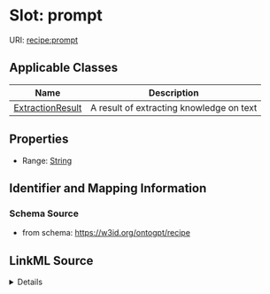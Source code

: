# Slot: prompt

URI: [recipe:prompt](http://w3id.org/ontogpt/recipe/prompt)



<!-- no inheritance hierarchy -->




## Applicable Classes

| Name | Description |
| --- | --- |
[ExtractionResult](ExtractionResult.md) | A result of extracting knowledge on text






## Properties

* Range: [String](String.md)







## Identifier and Mapping Information







### Schema Source


* from schema: https://w3id.org/ontogpt/recipe




## LinkML Source

<details>
```yaml
name: prompt
from_schema: https://w3id.org/ontogpt/recipe
rank: 1000
alias: prompt
owner: ExtractionResult
domain_of:
- ExtractionResult
range: string

```
</details>